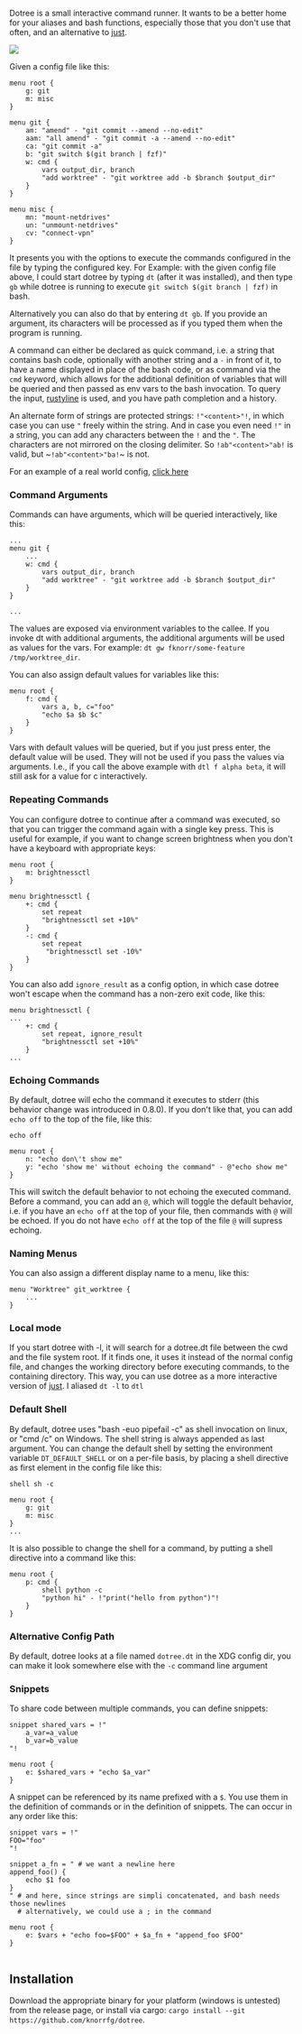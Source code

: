 Dotree is a small interactive command runner. It wants to be a better home for your
aliases and bash functions, especially those that you don't use that often, and an 
alternative to [just](https://github.com/casey/just).

![](./demo.gif)

Given a config file like this: 

```
menu root {
	g: git
	m: misc
}

menu git {
	am: "amend" - "git commit --amend --no-edit"
	aam: "all amend" - "git commit -a --amend --no-edit"
	ca: "git commit -a"
	b: "git switch $(git branch | fzf)"
	w: cmd {
		vars output_dir, branch
		"add worktree" - "git worktree add -b $branch $output_dir"
	}
}

menu misc {
	mn: "mount-netdrives"
	un: "unmount-netdrives"
	cv: "connect-vpn"
}
```

It presents you with the options to execute the commands configured in the file
by typing the configured key. For Example: with the given config file above, I could 
start dotree by typing `dt` (after it was installed), and then type `gb` while dotree is
running to execute `git switch $(git branch | fzf)` in bash. 

Alternatively you can also do that by entering `dt gb`. If you provide an argument, its
characters will be processed as if you typed them when the program is running.

A command can either be declared as quick command, i.e. a string that contains bash code,
optionally with another string and a `-` in front of it, to have a name displayed in place
of the bash code, or as command via the `cmd` keyword, which allows for the additional
definition of variables that will be queried and then passed as env vars to the bash invocation.
To query the input, [rustyline](https://github.com/kkawakam/rustyline) is used, and you have 
path completion and a history.

An alternate form of strings are protected strings: `!"<content>"!`, in which case you can use 
`"` freely within the string. And in case you even need `!"` in a string, you can add any
characters between the `!` and the `"`. The characters are not mirrored on the closing 
delimiter. So `!ab"<content>"ab!` is valid, but ~`!ab"<content>"ba!`~ is not.

For an example of a real world config, [click here](./example.dt)

### Command Arguments

Commands can have arguments, which will be queried interactively, like this:

```
...
menu git {
	...
	w: cmd {
		vars output_dir, branch
		"add worktree" - "git worktree add -b $branch $output_dir"
	}
}

...
```

The values are exposed via environment variables to the callee.
If you invoke dt with additional arguments, the additional arguments will be used as values
for the vars. For example: `dt gw fknorr/some-feature /tmp/worktree_dir`.

You can also assign default values for variables like this:

```
menu root {
	f: cmd {
		vars a, b, c="foo"
		"echo $a $b $c"
	}
}
```

Vars with default values will be queried, but if you just press enter,
the default value will be used. They will not be used if you pass the values
via arguments. I.e., if you call the above example with `dtl f alpha beta`, it will still ask
for a value for c interactively.

### Repeating Commands

You can configure dotree to continue after a command was executed, so that you can trigger 
the command again with a single key press. This is useful for example, if you want to 
change screen brightness when you don't have a keyboard with appropriate keys:

```
menu root {
	m: brightnessctl
}

menu brightnessctl {
	+: cmd {
		set repeat
		"brightnessctl set +10%"
	}
	-: cmd {
		set repeat
		 "brightnessctl set -10%"
	}
}
```

You can also add `ignore_result` as a config option, in which case dotree won't escape
when the command has a non-zero exit code, like this:

```
menu brightnessctl {
...
	+: cmd {
		set repeat, ignore_result
		"brightnessctl set +10%"
	}
...
```

### Echoing Commands 

By default, dotree will echo the command it executes to stderr (this behavior change was introduced in 0.8.0).
If you don't like that, you can add `echo off` to the top of the file, like this:

```
echo off

menu root {
	n: "echo don\'t show me"
	y: "echo 'show me' without echoing the command" - @"echo show me"
}
```

This will switch the default behavior to not echoing the executed command. Before a command, you can 
add an `@`, which will toggle the default behavior, i.e. if you have an `echo off` at the top of 
your file, then commands with `@` will be echoed. If you do not have `echo off` at the top of the file
`@` will supress echoing.


### Naming Menus

You can also assign a different display name to a menu, like this:

```
menu "Worktree" git_worktree {
	...
}
```

### Local mode

If you start dotree with -l, it will search for a dotree.dt file between the cwd and the file
system root. If it finds one, it uses it instead of the normal config file, and changes the
working directory before executing commands, to the containing directory. This way, you can 
use dotree as a more interactive version of [just](https://github.com/casey/just). I aliased
`dt -l` to `dtl`

### Default Shell

By default, dotree uses "bash -euo pipefail -c" as shell invocation on linux, or "cmd /c" on 
Windows. The shell string is always appended as last argument. You can change the default shell
by setting the environment variable `DT_DEFAULT_SHELL` or on a per-file basis, by placing
a shell directive as first element in the config file like this:

```
shell sh -c

menu root {
	g: git
	m: misc
}
...
```

It is also possible to change the shell for a command, by putting a shell directive into a
command like this:

```
menu root {
	p: cmd {
		shell python -c
		"python hi" - !"print("hello from python")"!
	}
}
```

### Alternative Config Path

By default, dotree looks at a file named `dotree.dt` in the XDG config dir, you can make 
it look somewhere else with the `-c` command line argument

### Snippets 

To share code between multiple commands, you can define snippets:

```
snippet shared_vars = !"
	a_var=a_value
	b_var=b_value
"!

menu root {
	e: $shared_vars + "echo $a_var"
}
```

A snippet can be referenced by its name prefixed with a `$`. You use them in the definition
of commands or in the definition of snippets. The can occur in any order like this:

```
snippet vars = !"
FOO="foo"	
"!

snippet a_fn = " # we want a newline here
append_foo() { 
	echo $1 foo
}
" # and here, since strings are simpli concatenated, and bash needs those newlines
  # alternatively, we could use a ; in the command

menu root {
	e: $vars + "echo foo=$FOO" + $a_fn + "append_foo $FOO"
}
	
```

## Installation

Download the appropriate binary for your platform (windows is untested) from the release page, 
or install via cargo: `cargo install --git https://github.com/knorrfg/dotree`.
